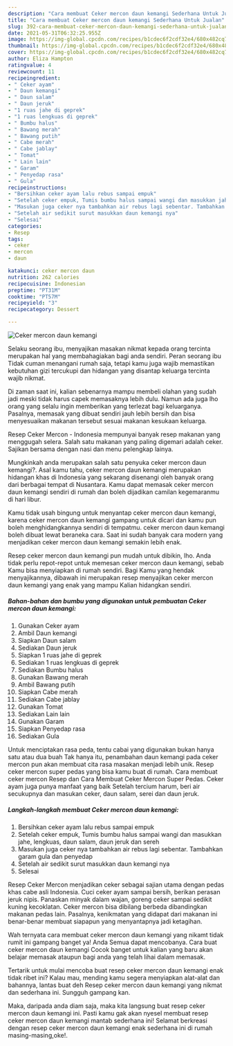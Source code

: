 ```yaml
---
description: "Cara membuat Ceker mercon daun kemangi Sederhana Untuk Jualan"
title: "Cara membuat Ceker mercon daun kemangi Sederhana Untuk Jualan"
slug: 392-cara-membuat-ceker-mercon-daun-kemangi-sederhana-untuk-jualan
date: 2021-05-31T06:32:25.955Z
image: https://img-global.cpcdn.com/recipes/b1cdec6f2cdf32e4/680x482cq70/ceker-mercon-daun-kemangi-foto-resep-utama.jpg
thumbnail: https://img-global.cpcdn.com/recipes/b1cdec6f2cdf32e4/680x482cq70/ceker-mercon-daun-kemangi-foto-resep-utama.jpg
cover: https://img-global.cpcdn.com/recipes/b1cdec6f2cdf32e4/680x482cq70/ceker-mercon-daun-kemangi-foto-resep-utama.jpg
author: Eliza Hampton
ratingvalue: 4
reviewcount: 11
recipeingredient:
- " Ceker ayam"
- " Daun kemangi"
- " Daun salam"
- " Daun jeruk"
- "1 ruas jahe di geprek"
- "1 ruas lengkuas di geprek"
- " Bumbu halus"
- " Bawang merah"
- " Bawang putih"
- " Cabe merah"
- " Cabe jablay"
- " Tomat"
- " Lain lain"
- " Garam"
- " Penyedap rasa"
- " Gula"
recipeinstructions:
- "Bersihkan ceker ayam lalu rebus sampai empuk"
- "Setelah ceker empuk, Tumis bumbu halus sampai wangi dan masukkan jahe, lengkuas, daun salam, daun jeruk dan sereh"
- "Masukan juga ceker nya tambahkan air rebus lagi sebentar. Tambahkan garam gula dan penyedap"
- "Setelah air sedikit surut masukkan daun kemangi nya"
- "Selesai"
categories:
- Resep
tags:
- ceker
- mercon
- daun

katakunci: ceker mercon daun 
nutrition: 262 calories
recipecuisine: Indonesian
preptime: "PT31M"
cooktime: "PT57M"
recipeyield: "3"
recipecategory: Dessert

---
```



![Ceker mercon daun kemangi](https://img-global.cpcdn.com/recipes/b1cdec6f2cdf32e4/680x482cq70/ceker-mercon-daun-kemangi-foto-resep-utama.jpg)

Selaku seorang ibu, menyajikan masakan nikmat kepada orang tercinta merupakan hal yang membahagiakan bagi anda sendiri. Peran seorang ibu Tidak cuman menangani rumah saja, tetapi kamu juga wajib memastikan kebutuhan gizi tercukupi dan hidangan yang disantap keluarga tercinta wajib nikmat.

Di zaman  saat ini, kalian sebenarnya mampu membeli olahan yang sudah jadi meski tidak harus capek memasaknya lebih dulu. Namun ada juga lho orang yang selalu ingin memberikan yang terlezat bagi keluarganya. Pasalnya, memasak yang dibuat sendiri jauh lebih bersih dan bisa menyesuaikan makanan tersebut sesuai makanan kesukaan keluarga. 

Resep Ceker Mercon - Indonesia mempunyai banyak resep makanan yang menggugah selera. Salah satu makanan yang paling digemari adalah ceker. Sajikan bersama dengan nasi dan menu pelengkap lainya.

Mungkinkah anda merupakan salah satu penyuka ceker mercon daun kemangi?. Asal kamu tahu, ceker mercon daun kemangi merupakan hidangan khas di Indonesia yang sekarang disenangi oleh banyak orang dari berbagai tempat di Nusantara. Kamu dapat memasak ceker mercon daun kemangi sendiri di rumah dan boleh dijadikan camilan kegemaranmu di hari libur.

Kamu tidak usah bingung untuk menyantap ceker mercon daun kemangi, karena ceker mercon daun kemangi gampang untuk dicari dan kamu pun boleh menghidangkannya sendiri di tempatmu. ceker mercon daun kemangi boleh dibuat lewat beraneka cara. Saat ini sudah banyak cara modern yang menjadikan ceker mercon daun kemangi semakin lebih enak.

Resep ceker mercon daun kemangi pun mudah untuk dibikin, lho. Anda tidak perlu repot-repot untuk memesan ceker mercon daun kemangi, sebab Kamu bisa menyiapkan di rumah sendiri. Bagi Kamu yang hendak menyajikannya, dibawah ini merupakan resep menyajikan ceker mercon daun kemangi yang enak yang mampu Kalian hidangkan sendiri.

<!--inarticleads1-->

##### Bahan-bahan dan bumbu yang digunakan untuk pembuatan Ceker mercon daun kemangi:

1. Gunakan  Ceker ayam
1. Ambil  Daun kemangi
1. Siapkan  Daun salam
1. Sediakan  Daun jeruk
1. Siapkan 1 ruas jahe di geprek
1. Sediakan 1 ruas lengkuas di geprek
1. Sediakan  Bumbu halus
1. Gunakan  Bawang merah
1. Ambil  Bawang putih
1. Siapkan  Cabe merah
1. Sediakan  Cabe jablay
1. Gunakan  Tomat
1. Sediakan  Lain lain
1. Gunakan  Garam
1. Siapkan  Penyedap rasa
1. Sediakan  Gula


Untuk menciptakan rasa peda, tentu cabai yang digunakan bukan hanya satu atau dua buah Tak hanya itu, penambahan daun kemangi pada ceker mercon pun akan membuat cita rasa masakan menjadi lebih unik. Resep ceker mercon super pedas yang bisa kamu buat di rumah. Cara membuat ceker mercon Resep dan Cara Membuat Ceker Mercon Super Pedas. Ceker ayam juga punya manfaat yang baik Setelah tercium harum, beri air secukupnya dan masukan ceker, daun salam, serei dan daun jeruk. 

<!--inarticleads2-->

##### Langkah-langkah membuat Ceker mercon daun kemangi:

1. Bersihkan ceker ayam lalu rebus sampai empuk
1. Setelah ceker empuk, Tumis bumbu halus sampai wangi dan masukkan jahe, lengkuas, daun salam, daun jeruk dan sereh
1. Masukan juga ceker nya tambahkan air rebus lagi sebentar. Tambahkan garam gula dan penyedap
1. Setelah air sedikit surut masukkan daun kemangi nya
1. Selesai


Resep Ceker Mercon menjadikan ceker sebagai sajian utama dengan pedas khas cabe asli Indonesia. Cuci ceker ayam sampai bersih, berikan perasan jeruk nipis. Panaskan minyak dalam wajan, goreng ceker sampai sedikit kuning kecoklatan. Ceker mercon bisa dibilang berbeda dibandingkan makanan pedas lain. Pasalnya, kenikmatan yang didapat dari makanan ini benar-benar membuat siapapun yang menyantapnya jadi ketagihan. 

Wah ternyata cara membuat ceker mercon daun kemangi yang nikamt tidak rumit ini gampang banget ya! Anda Semua dapat mencobanya. Cara buat ceker mercon daun kemangi Cocok banget untuk kalian yang baru akan belajar memasak ataupun bagi anda yang telah lihai dalam memasak.

Tertarik untuk mulai mencoba buat resep ceker mercon daun kemangi enak tidak ribet ini? Kalau mau, mending kamu segera menyiapkan alat-alat dan bahannya, lantas buat deh Resep ceker mercon daun kemangi yang nikmat dan sederhana ini. Sungguh gampang kan. 

Maka, daripada anda diam saja, maka kita langsung buat resep ceker mercon daun kemangi ini. Pasti kamu gak akan nyesel membuat resep ceker mercon daun kemangi mantab sederhana ini! Selamat berkreasi dengan resep ceker mercon daun kemangi enak sederhana ini di rumah masing-masing,oke!.

